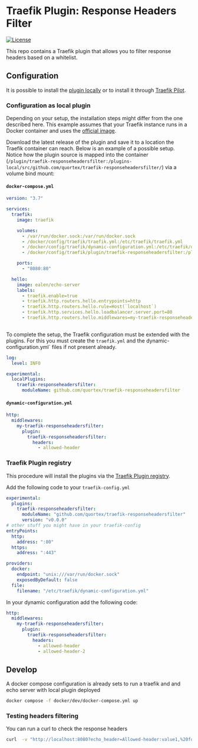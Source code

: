 # Traefik Plugin: Response Headers Filter

[![License](https://img.shields.io/badge/license-Apache2-blue.svg)](https://github.com/quortex/traefik-responseheadersfilter/blob/main/LICENSE)

This repo contains a Traefik plugin that allows you to filter response headers based on a whitelist.


## Configuration

It is possible to install the [plugin locally](https://traefik.io/blog/using-private-plugins-in-traefik-proxy-2-5/) or to install it through [Traefik Pilot](https://pilot.traefik.io/plugins).

### Configuration as local plugin

Depending on your setup, the installation steps might differ from the one described here. This example assumes that your Traefik instance runs in a Docker container and uses the [official image](https://hub.docker.com/_/traefik/).

Download the latest release of the plugin and save it to a location the Traefik container can reach. Below is an example of a possible setup. Notice how the plugin source is mapped into the container (`/plugin/traefik-responseheadersfilter:/plugins-local/src/github.com/quortex/traefik-responseheadersfilter/`) via a volume bind mount:

#### `docker-compose.yml`

````yml
version: "3.7"

services:
  traefik:
    image: traefik

    volumes:
      - /var/run/docker.sock:/var/run/docker.sock
      - /docker/config/traefik/traefik.yml:/etc/traefik/traefik.yml
      - /docker/config/traefik/dynamic-configuration.yml:/etc/traefik/dynamic-configuration.yml
      - /docker/config/traefik/plugin/traefik-responseheadersfilter:/plugins-local/src/github.com/quortex/traefik-responseheadersfilter/

    ports:
      - "8080:80"

  hello:
    image: ealen/echo-server
    labels:
      - traefik.enable=true
      - traefik.http.routers.hello.entrypoints=http
      - traefik.http.routers.hello.rule=Host(`localhost`)
      - traefik.http.services.hello.loadbalancer.server.port=80
      - traefik.http.routers.hello.middlewares=my-traefik-responseheadersfilter@file
      
````

To complete the setup, the Traefik configuration must be extended with the plugins. For this you must create the `traefik.yml` and the dynamic-configuration.yml` files if not present already.

````yml
log:
  level: INFO

experimental:
  localPlugins:
    traefik-responseheadersfilter:
      moduleName: github.com/quortex/traefik-responseheadersfilter
````

#### `dynamic-configuration.yml`

````yml
http:
  middlewares:
    my-traefik-responseheadersfilter:
      plugin:
        traefik-responseheadersfilter:
          headers:
            - allowed-header
````
### Traefik Plugin registry

This procedure will install the plugins via the [Traefik Plugin registry](https://plugins.traefik.io/install).

Add the following code to your `traefik-config.yml`

```yml
experimental:
  plugins:
    traefik-responseheadersfilter:
      moduleName: "github.com/quortex/traefik-responseheadersfilter"
      version: "v0.0.0"
# other stuff you might have in your traefik-config
entryPoints:
  http:
    address: ":80"
  https:
    address: ":443"

providers:
  docker:
    endpoint: "unix:///var/run/docker.sock"
    exposedByDefault: false
  file:
    filename: "/etc/traefik/dynamic-configuration.yml"
```

In your dynamic configuration add the following code:

```yml
http:
  middlewares:
    my-traefik-responseheadersfilter:
      plugin:
        traefik-responseheadersfilter:
          headers:
            - allowed-header
            - allowed-header-2
```

## Develop
A docker compose configuration is already sets to run a traefik and and echo server with local plugin deployed 
```bash
docker compose -f docker/dev/docker-compose.yml up
```

### Testing headers filtering
You can run a curl to check the response headers
```bash
curl  -v "http://localhost:8080?echo_header=Allowed-header:value1,%20foo:foo,%20bar:bar"                                                                    
```
